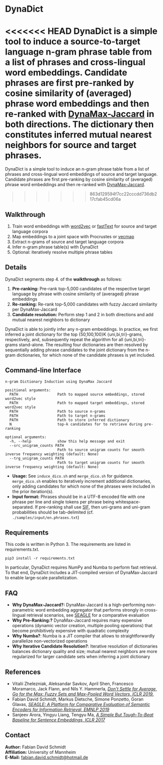 # DynaDict

<<<<<<< HEAD
DynaDict is a simple tool to induce a source-to-target language n-gram phrase table from a list of phrases and cross-lingual word embeddings. Candidate phrases are first pre-ranked by cosine similarity of (averaged) phrase word embeddings and then re-ranked with [DynaMax-Jaccard](https://github.com/babylonhealth/fuzzymax) in both directions. The dictionary then constitutes inferred mutual nearest neighbors for source and target phrases.
=======
DynaDict is a simple tool to induce an n-gram phrase table from a list of phrases and cross-lingual word embeddings of source and target language. Candidate phrases are first pre-ranking by cosine similarity of (averaged) phrase word embeddings and then re-ranked with [DynaMax-Jaccard](https://github.com/babylonhealth/fuzzymax).
>>>>>>> 863d129594f7cc22cccdd736db217cfab45cd06a

## Walkthrough
1. Train word embeddings with [word2vec](https://github.com/tmikolov/word2vec) or [fastText](https://github.com/facebookresearch/fastText) for source and target language corpora
2. Map embeddings to a joint space with Procrustes or [vecmap](https://github.com/artetxem/vecmap)
3. Extract n-grams of source and target language corpora
4. Infer n-gram phrase table(s) with DynaDict
5. Optional: iteratively resolve multiple phrase tables

## Details

DynaDict segments step 4. of the **walkthrough** as follows:
1. **Pre-ranking:** Pre-rank top-5,000 candidates of the respective target language by phrase with cosine similarity of (averaged) phrase embeddings
2. **Re-ranking:** Re-rank top-5,000 candidates with fuzzy Jaccard similarity per DynaMax-Jaccard
3. **Candidate resolution:** Perform step 1 and 2 in both directions and add mutual nearest neighbors to dictionary

DynaDict is able to jointly infer any n-gram embeddings. In practice, we first inferred a joint dictionary for the top {50,100,100}K {uni,bi,tri}-grams, respectively, and, subsequently repeat the algorithm for all {uni,bi,tri}-grams stand-alone. The resulting four dictionaries are then resolved by sequentially adding phrase candidates to the joint dictionary from the n-gram dictionaries, for which none of the candidate phrases is yet included.

## Command-line Interface

```
n-gram Dictionary Induction using DynaMax Jaccard

positional arguments:
  PATH                  Path to mapped source embeddings, stored word2vec style
  PATH                  Path to mapped target embeddings, stored word2vec style
  PATH                  Path to source n-grams
  PATH                  Path to target n-grams
  PATH                  Path to store inferred dictionary
  N                     top-k candidates for to retrieve during pre-ranking

optional arguments:
  -h, --help            show this help message and exit
  --src_unigram_counts PATH
                        Path to source unigram counts for smooth inverse frequency weighting (default: None)
  --trg_unigram_counts PATH
                        Path to target unigram counts for smooth inverse frequency weighting (default: None)
```
* **Usage:** See `induce_dico.sh` and `merge_dico.sh` for guidance. `merge_dico.sh` enables to iteratively increment additional dictionaries, only adding candidates for which none of the phrases were included in the prior iteration(s).
* **Input format:** Phrases should be in a UTF-8 encoded file with one phrase per line and single tokens per phrase being whitespace-separated. If pre-ranking shall use [SIF](https://openreview.net/pdf?id=SyK00v5xx), then uni-grams and uni-gram probabilities should be tab-delimited (cf. `./samples/input/en.phrases.txt`) 

## Requirements

This code is written in Python 3. The requirements are listed in requirements.txt.

``pip3 install -r requirements.txt``

In particular, DynaDict requires NumPy and Numba to perform fast retrieval. To that end, DynaDict includes a JIT-compiled version of DynaMax-Jaccard to enable large-scale parallelization.

## FAQ

* **Why DynaMax-Jaccard?:** DynaMax-Jaccard is a high-performing non-parametric word embedding aggregator that performs strongly in cross-lingual retrieval scenarios, see [SEAGLE](https://www.aclweb.org/anthology/D19-3034.pdf) for a comparative evaluation
* **Why Pre-Ranking:?** DynaMax-Jaccard requires many expensive operations (dynamic vector creation, multiple pooling operations) that become prohibitively expensive with quadratic complexity
* **Why Numba?**: Numba is a JIT compiler that allows to straightforwardly parallelize non-vectorized operations
* **Why Iterative Candidate Resolution?**: Iterative resolution of dictionaries balances dictionary quality and size; mutual nearest neighbors are more regularized for larger candidate sets when inferring a joint dictionary

## References
 
* Vitalii Zhelezniak, Aleksandar Savkov, April Shen, Francesco Moramarco, Jack Flann, and Nils Y. Hammerla, [*Don't Settle for Average, Go for the Max: Fuzzy Sets and Max-Pooled Word Vectors, ICLR 2019.*](https://openreview.net/forum?id=SkxXg2C5FX)
* Fabian David Schmidt, Markus Dietsche, Simone Ponzetto, Goran Glavas, [*SEAGLE: A Platform for Comparative Evaluation of Semantic Encoders for Information Retrieval, EMNLP 2019*](https://www.aclweb.org/anthology/D19-3034.pdf)
* Sanjeev Arora, Yingyu Liang, Tengyu Ma, [*A Simple But Tough-To-Beat Baseline for Sentence Embeddings, ICLR 2017*](https://openreview.net/pdf?id=SyK00v5xx)

## Contact

**Author:** Fabian David Schmidt\
**Affiliation:** University of Mannheim\
**E-Mail:** fabian.david.schmidt@hotmail.de
